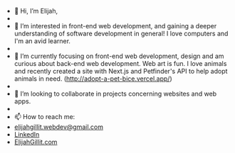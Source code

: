 - 👋 Hi, I’m Elijah,
- 
- 👀 I’m interested in front-end web development, and gaining a deeper understanding of software development in general! I love computers and I'm an avid learner.
- 
- 🌱 I’m currently focusing on front-end web development, design and am curious about back-end web development. Web art is fun. I love animals and recently created a site with Next.js and Petfinder's API to help adopt animals in need. (http://adopt-a-pet-bice.vercel.app/)
- 
- 💞️ I’m looking to collaborate in projects concerning websites and web apps.
- 
- 📫 How to reach me: 
-   elijahgillit.webdev@gmail.com 
-   [LinkedIn](https://www.linkedin.com/in/elijah-gillit-0b91b6245/)
-   [ElijahGillit.com](http://elijahgillit.com/)
